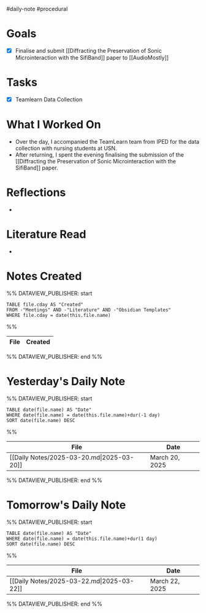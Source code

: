 #daily-note #procedural 

# Goals

- [x] Finalise and submit [[Diffracting the Preservation of Sonic Microinteraction with the SifiBand]] paper to [[AudioMostly]]

# Tasks

- [x] Teamlearn Data Collection

# What I Worked On

- Over the day, I accompanied the TeamLearn team from IPED for the data collection with nursing students at USN.
- After returning, I spent the evening finalising the submission of the [[Diffracting the Preservation of Sonic Microinteraction with the SifiBand]] paper.

# Reflections

- 

# Literature Read

- 

# Notes Created


%% DATAVIEW_PUBLISHER: start
```dataview
TABLE file.cday AS "Created"
FROM -"Meetings" AND -"Literature" AND -"Obsidian Templates"
WHERE file.cday = date(this.file.name)
```
%%

| File | Created |
| ---- | ------- |

%% DATAVIEW_PUBLISHER: end %%

# Yesterday's Daily Note

%% DATAVIEW_PUBLISHER: start
```dataview
TABLE date(file.name) AS "Date"
WHERE date(file.name) = date(this.file.name)+dur(-1 day)
SORT date(file.name) DESC
```
%%

| File                                      | Date           |
| ----------------------------------------- | -------------- |
| [[Daily Notes/2025-03-20.md\|2025-03-20]] | March 20, 2025 |

%% DATAVIEW_PUBLISHER: end %%
# Tomorrow's Daily Note

%% DATAVIEW_PUBLISHER: start
```dataview
TABLE date(file.name) AS "Date"
WHERE date(file.name) = date(this.file.name)+dur(1 day)
SORT date(file.name) DESC
```
%%

| File                                      | Date           |
| ----------------------------------------- | -------------- |
| [[Daily Notes/2025-03-22.md\|2025-03-22]] | March 22, 2025 |

%% DATAVIEW_PUBLISHER: end %%



